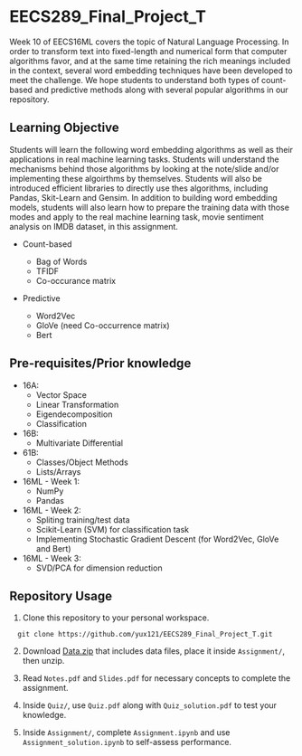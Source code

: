 # EECS289_Final_Project_T
Week 10 of EECS16ML covers the topic of Natural Language Processing. In order to transform text into fixed-length and numerical form that computer algorithms favor, and at the same time retaining the rich meanings included in the context, several word embedding techniques have been developed to meet the challenge. We hope students to understand both types of count-based and predictive methods along with several popular algorithms in our repository. 

## Learning Objective
  Students will learn the following word embedding algorithms as well as their applications in real machine learning tasks. Students will understand the mechanisms behind those algorithms by looking at the note/slide and/or implementing these algoirthms by themselves. Students will also be introduced efficient libraries to directly use thes algorithms, including Pandas, Skit-Learn and Gensim. In addition to building word embedding models, students will also learn how to prepare the training data with those modes and apply to the real machine learning task, movie sentiment analysis on IMDB dataset, in this assignment.
  
  * Count-based
    * Bag of Words
    * TFIDF
    * Co-occurance matrix
  
  * Predictive
    * Word2Vec
    * GloVe (need Co-occurrence matrix)
    * Bert

## Pre-requisites/Prior knowledge 
  * 16A:
    * Vector Space
    * Linear Transformation
    * Eigendecomposition
    * Classification
  * 16B: 
    * Multivariate Differential
  * 61B:
    * Classes/Object Methods
    * Lists/Arrays
  * 16ML - Week 1: 
    * NumPy
    * Pandas 
  * 16ML - Week 2: 
    * Spliting training/test data
    * Scikit-Learn (SVM) for classification task 
    * Implementing Stochastic Gradient Descent (for Word2Vec, GloVe and Bert)
  * 16ML - Week 3: 
    * SVD/PCA for dimension reduction

## Repository Usage

  1. Clone this repository to your personal workspace.
  ```
    git clone https://github.com/yux121/EECS289_Final_Project_T.git
  ```
  
  2. Download [Data.zip](https://drive.google.com/file/d/14mFmHL-dHXICgi2jIRpnbOqVPsMz2QSa/view?usp=sharing) that includes data files, place it inside `Assignment/`, then unzip.
  
  3. Read `Notes.pdf` and `Slides.pdf` for necessary concepts to complete the assignment.
  
  4. Inside `Quiz/`, use `Quiz.pdf` along with `Quiz_solution.pdf` to test your knowledge.
  
  5. Inside `Assignment/`, complete `Assignment.ipynb` and use `Assignment_solution.ipynb` to self-assess performance.
